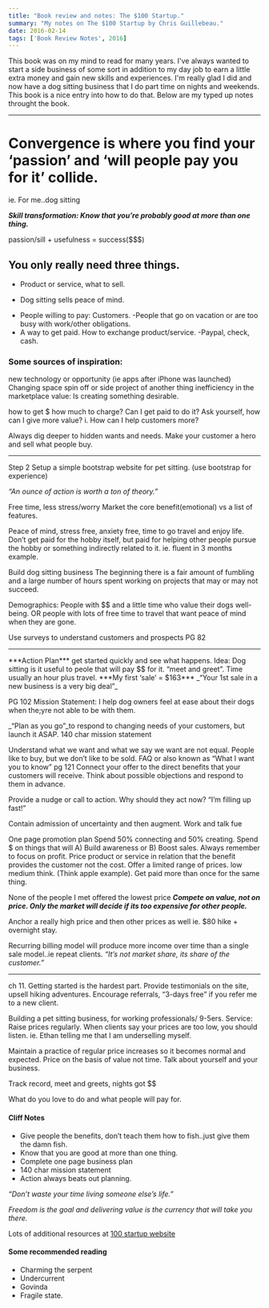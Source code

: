 ```yaml
---
title: "Book review and notes: The $100 Startup."
summary: "My notes on The $100 Startup by Chris Guillebeau."
date: 2016-02-14
tags: ['Book Review Notes', 2016]
---
```


This book was on my mind to read for many years. I've always wanted to start a side business of some sort in addition to my day job to earn a little extra money and gain new skills and experiences. I'm really glad I did and now have a dog sitting business that I do part time on nights and weekends. This book is a nice entry into how to do that.
Below are my typed up notes throught the book.
<hr>

# Convergence is where you find your ‘passion’ and ‘will people pay you for it’ collide.
ie. For me..dog sitting

***Skill transformation: Know that you’re probably good at more than one thing.***

passion/sill + usefulness = success($$$)

## You only really need three things.
+ Product or service, what to sell.
- Dog sitting sells peace of mind.
+ People willing to pay: Customers.
-People that go on vacation or are too busy with work/other obligations.
+ A way to get paid. How to exchange product/service.
-Paypal, check, cash.


### Some sources of inspiration:
new technology or opportunity (ie apps after iPhone was launched)
Changing space
spin off or side project of another thing
inefficiency in the marketplace
value: Is creating something desirable.

how to get $
how much to charge?
Can I get paid to do it?
Ask yourself, how can I give more value?
	i. How can I help customers more?

Always dig deeper to hidden wants and needs. Make your customer a hero and sell what people buy.
<hr>
Step 2
Setup a simple bootstrap website for pet sitting. (use bootstrap for experience)

_“An ounce of action is worth a ton of theory.”_

Free time, less stress/worry
Market the core benefit(emotional) vs a list of features.

Peace of mind, stress free, anxiety free, time to go travel and enjoy life.
Don’t get paid for the hobby itself, but paid for helping other people pursue the hobby or something indirectly related to it.
ie. fluent in 3 months example.

Build dog sitting business
The beginning there is a fair amount of fumbling and a large number of hours spent working on projects that may or may not succeed.

Demographics: People with $$ and a little time who value their dogs well-being. OR people with lots of free time to travel that want peace of mind when they are gone.

Use surveys to understand customers and prospects 
PG 82

<hr>
***Action Plan***
get started quickly and see what happens. 
Idea: Dog sitting is it useful to peole that will pay $$ for it.
“meet and greet”. Time usually an hour plus travel.
***My first ‘sale’ = $163***
_“Your 1st sale in a new business is a very big deal”_

PG 102
Mission Statement: I help dog owners feel at ease about their dogs when the;yre not able to be with them.

_“Plan as you go”_to respond to changing needs of your customers, but launch it ASAP.
140 char mission statement

 Understand what we want and what we say we want are not equal.
People like to buy, but we don’t like to be sold.
FAQ or also known as 
“What I want you to know”
pg 121
Connect your offer to the direct benefits that your customers will receive.
Think about possible objections and respond to them in advance.

Provide a nudge or call to action. Why should they act now? “I’m filling up fast!”

Contain admission of uncertainty and then augment. Work and talk fue

One page promotion plan
Spend 50% connecting and 50% creating.
Spend $ on things that will A) Build awareness or B) Boost sales. Always remember to focus on profit.
Price product or service in relation that the benefit provides the customer not the cost.
Offer a limited range of prices. low medium think. (Think apple example).
Get paid more than once for the same thing.

None of the people I met offered the lowest price
***Compete on value, not on price. Only the market will decide if its too expensive for other people.***

Anchor a really high price and then other prices as well ie. $80 hike + overnight stay.

Recurring billing model will produce more income over time than a single sale model..ie repeat clients.
_“It’s not market share, its share of the customer.”_

<hr>
ch 11.
Getting started is the hardest part.
Provide testimonials on the site, upsell hiking adventures.
Encourage referrals, “3-days free” if you refer me to a new client.

Building a pet sitting business, for working professionals/ 9-5ers.
Service: Raise prices regularly. When clients say your prices are too low, you should listen. ie. Ethan telling me that I am underselling myself.

Maintain a practice of regular price increases so it becomes normal and expected. Price on the basis of value not time. Talk about yourself and your business.

Track record, meet and greets, nights got $$

What do you love to do and what people will pay for.

#### Cliff Notes

* Give people the benefits, don’t teach them how to fish..just give them the damn fish.
* Know that you are good at more than one thing.
* Complete one page business plan
* 140 char mission statement
* Action always beats out planning.

_“Don’t waste your time living someone else’s life.”_


_Freedom is the goal and delivering value is the currency that will take you there._

Lots of additional resources at [100 startup website](http://100startup.com/)

#### Some recommended reading
* Charming the serpent
* Undercurrent
* Govinda
* Fragile state.
